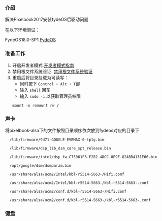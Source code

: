 

### 介绍
解决Pixelbook2017安装fydeOS后驱动问题

在以下环境测试：

FydeOS18.0-SP1.[FydeOS](https://fydeos.com/)

### 准备工作
1. 开启开发者模式.[开发者模式指南](https://fydeos.com/question/enable-developer-mode/)
2. 禁用根文件系统验证. [禁用根文件系统验证](https://fydeos.com/docs/knowledge-base/getting-started/disable-rootfs-verification)
3. 重启后将目录挂载为可读写：
    - 同时按下 `Control + Alt + T`键
    - 输入 `shell` 回车
    - 输入 `sudo -i` 以获取管理员权限
    ```
    mount -o remount rw /
    ```

### 声卡
将pixelbook-alsa下的文件按照目录顺序依次放到fydeos对应的目录下

```
  /lib/firmware/9d71-GOOGLE-EVEMAX-0-tplg.bin

  /lib/firmware/dsp_lib_dsm_core_spt_release.bin

  /lib/firmware/intel/dsp_fw_C75061F3-F2B2-4DCC-8F9F-82ABB4131E66.bin

  /opt/google/dsm/dsmparam.bin

  /usr/share/alsa/ucm2/Intel/kbl-r5514-5663-/Hifi.conf

  /usr/share/alsa/ucm2/Intel/kbl-r5514-5663-/kbl-r5514-5663-.conf

  /usr/share/alsa/ucm2/conf.d/kbl-r5514-5663-/Hifi.conf

  /usr/share/alsa/ucm2/conf.d/kbl-r5514-5663-/kbl-r5514-5663-.conf

```
### 键盘


